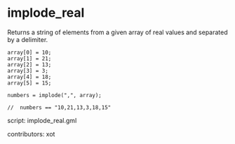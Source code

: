 implode_real
============

Returns a string of elements from a given array
of real values and separated by a delimiter.

    array[0] = 10;
    array[1] = 21;
    array[2] = 13;
    array[3] = 3;
    array[4] = 18;
    array[5] = 15;
    
    numbers = implode(",", array);
    
    //  numbers == "10,21,13,3,18,15"
    
script: implode_real.gml

contributors: xot
